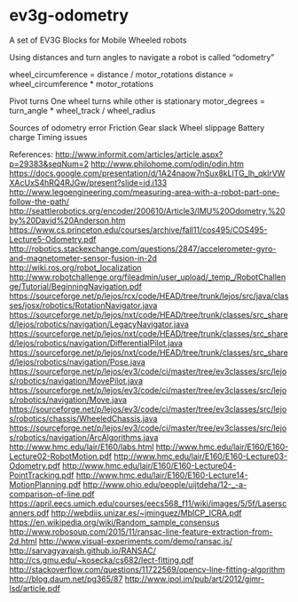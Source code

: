 # ev3g-odometry
A set of EV3G Blocks for Mobile Wheeled robots

Using distances and turn angles to navigate a robot is called “odometry”

wheel_circumference = distance / motor_rotations
distance = wheel_circumference * motor_rotations

Pivot turns
One wheel turns while other is stationary
motor_degrees = turn_angle * wheel_track / wheel_radius

Sources of odometry error
Friction
Gear slack 
Wheel slippage 
Battery charge 
Timing issues

References:
http://www.informit.com/articles/article.aspx?p=29383&seqNum=2
http://www.philohome.com/odin/odin.htm
https://docs.google.com/presentation/d/1A24naow7nSux8kLlTG_lh_qklrVWXAcUxS4hRQ4RJGw/present?slide=id.i133
http://www.legoengineering.com/measuring-area-with-a-robot-part-one-follow-the-path/
http://seattlerobotics.org/encoder/200610/Article3/IMU%20Odometry,%20by%20David%20Anderson.htm
https://www.cs.princeton.edu/courses/archive/fall11/cos495/COS495-Lecture5-Odometry.pdf
http://robotics.stackexchange.com/questions/2847/accelerometer-gyro-and-magnetometer-sensor-fusion-in-2d
http://wiki.ros.org/robot_localization
http://www.robotchallenge.org/fileadmin/user_upload/_temp_/RobotChallenge/Tutorial/BeginningNavigation.pdf
https://sourceforge.net/p/lejos/rcx/code/HEAD/tree/trunk/lejos/src/java/classes/josx/robotics/RotationNavigator.java
https://sourceforge.net/p/lejos/nxt/code/HEAD/tree/trunk/classes/src_shared/lejos/robotics/navigation/LegacyNavigator.java
https://sourceforge.net/p/lejos/nxt/code/HEAD/tree/trunk/classes/src_shared/lejos/robotics/navigation/DifferentialPilot.java
https://sourceforge.net/p/lejos/nxt/code/HEAD/tree/trunk/classes/src_shared/lejos/robotics/navigation/Pose.java
https://sourceforge.net/p/lejos/ev3/code/ci/master/tree/ev3classes/src/lejos/robotics/navigation/MovePilot.java
https://sourceforge.net/p/lejos/ev3/code/ci/master/tree/ev3classes/src/lejos/robotics/navigation/Move.java
https://sourceforge.net/p/lejos/ev3/code/ci/master/tree/ev3classes/src/lejos/robotics/chassis/WheeledChassis.java
https://sourceforge.net/p/lejos/ev3/code/ci/master/tree/ev3classes/src/lejos/robotics/navigation/ArcAlgorithms.java
http://www.hmc.edu/lair/E160/labs.html
http://www.hmc.edu/lair/E160/E160-Lecture02-RobotMotion.pdf
http://www.hmc.edu/lair/E160/E160-Lecture03-Odometry.pdf
http://www.hmc.edu/lair/E160/E160-Lecture04-PointTracking.pdf
http://www.hmc.edu/lair/E160/E160-Lecture14-MotionPlanning.pdf
http://www.ohio.edu/people/uijtdeha/12-_-a-comparison-of-line.pdf
https://april.eecs.umich.edu/courses/eecs568_f11/wiki/images/5/5f/Laserscanners.pdf
http://webdiis.unizar.es/~jminguez/MbICP_ICRA.pdf
https://en.wikipedia.org/wiki/Random_sample_consensus
http://www.robosoup.com/2015/11/ransac-line-feature-extraction-from-2d.html
http://www.visual-experiments.com/demo/ransac.js/
http://sarvagyavaish.github.io/RANSAC/
http://cs.gmu.edu/~kosecka/cs682/lect-fitting.pdf
http://stackoverflow.com/questions/11722569/opencv-line-fitting-algorithm
http://blog.daum.net/pg365/87
http://www.ipol.im/pub/art/2012/gjmr-lsd/article.pdf
